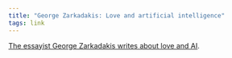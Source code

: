 ```yaml
---
title: "George Zarkadakis: Love and artificial intelligence"
tags: link
---
```


[The essayist George Zarkadakis writes about love and AI][post].

[post]: http://www.aeonmagazine.com/being-human/george-zarkadakis-love-artificial-intelligence/

